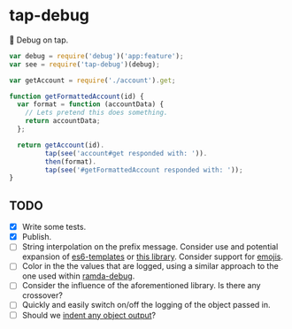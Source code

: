 # tap-debug
:beer: Debug on tap.

```javascript
var debug = require('debug')('app:feature');
var see = require('tap-debug')(debug);

var getAccount = require('./account').get;

function getFormattedAccount(id) {
  var format = function (accountData) {
    // Lets pretend this does something.
    return accountData;
  };

  return getAccount(id).
         tap(see('account#get responded with: ')).
         then(format).
         tap(see('#getFormattedAccount responded with: '));  
}

```

## TODO

- [x] Write some tests.
- [x] Publish.
- [ ] String interpolation on the prefix message. Consider use and potential expansion of [es6-templates](https://github.com/esnext/es6-templates) or [this library](https://github.com/medikoo/es6-template-strings). Consider support for [emojis](https://github.com/omnidan/node-emoji).
- [ ] Color in the the values that are logged, using a similar approach to the one used within [ramda-debug](https://github.com/sebinsua/ramda-debug).
- [ ] Consider the influence of the aforementioned library. Is there any crossover?
- [ ] Quickly and easily switch on/off the logging of the object passed in.
- [ ] Should we [indent any object output](https://github.com/sindresorhus/indent-string)?
